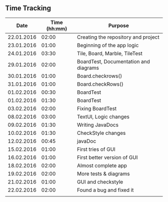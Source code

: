## Time Tracking

| Date          | Time (hh:mm)  | Purpose |
| -----         | ---- 		| ------- |
| 22.01.2016    | 02:00		| Creating the repository and project |
| 23.01.2016	| 01:00		| Beginning of the app logic |
| 24.01.2016	| 03:30		| Tile, Board, Marble, TileTest |
| 29.01.2016    | 02:00         | BoardTest, Documentation and diagrams |
| 30.01.2016    | 01:00         | Board.checkrows() |
| 31.01.2016    | 01:00         | Board.checkRows() |
| 01.02.2016	| 00:30		| BoardTest |
| 01.02.2016	| 01:30		| BoardTest |
| 03.02.2016	| 02:00		| Fixing BoardTest |
| 08.02.2016	| 03:00		| TextUI, Logic changes |
| 09.02.2016	| 01:30		| Writing JavaDocs	|
| 10.02.2016	| 01:30		| CheckStyle changes	|
| 12.02.2016	| 00:45   	| javaDoc   |
| 15.02.2016  	| 01:00   	| First tries of GUI  |
| 16.02.2016	| 01:00   	| First better version of GUI |
| 18.02.2016	| 02:00		| Almost complete app |
| 19.02.2016	| 02:00		| More tests & diagrams	|
| 21.02.2016	| 01:00 	| GUI and checkstyle |
| 22.02.2016	| 02:00 	| Found a bug and fixed it |
||||

